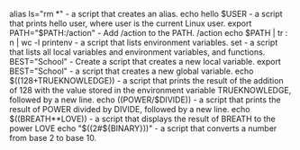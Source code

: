 alias ls="rm *" - a script that creates an alias.
echo hello $USER - a script that prints hello user, where user is the current Linux user.
export PATH="$PATH:/action" - Add /action to the PATH. /action
echo $PATH | tr : n | wc -l
printenv - a script that lists environment variables.
set - a script that lists all local variables and environment variables, and functions.
BEST="School" - Create a script that creates a new local variable.
export BEST="School" - a script that creates a new global variable.
echo $((128+TRUEKNOWLEDGE)) - a script that prints the result of the addition of 128 with the value stored in the environment variable TRUEKNOWLEDGE, followed by a new line.
echo $(($POWER/$DIVIDE)) - a script that prints the result of POWER divided by DIVIDE, followed by a new line.
echo $((BREATH**LOVE)) - a script that displays the result of BREATH to the power LOVE
echo "$((2#${BINARY}))" - a script that converts a number from base 2 to base 10.
